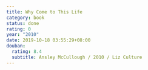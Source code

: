 ```yaml
---
title: Why Come to This Life
category: book
status: done
rating: 0
year: "2010"
date: 2019-10-18 03:55:29+08:00
douban:
  rating: 8.4
  subtitle: Ansley McCullough / 2010 / Liz Culture
---
```



